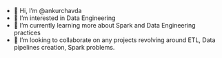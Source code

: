 - 👋 Hi, I’m @ankurchavda
- 👀 I’m interested in Data Engineering
- 🌱 I’m currently learning more about Spark and Data Engineering practices
- 💞️ I’m looking to collaborate on any projects revolving around ETL, Data pipelines creation, Spark problems.

<!---
ankurchavda/ankurchavda is a ✨ special ✨ repository because its `README.md` (this file) appears on your GitHub profile.
You can click the Preview link to take a look at your changes.
--->
